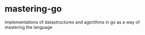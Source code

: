 # mastering-go
Implementations of datastructures and agorithms in go as a way of mastering the language
